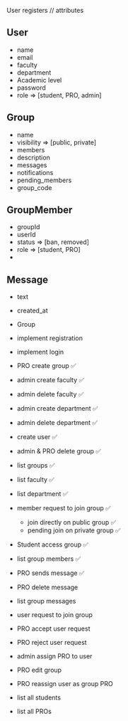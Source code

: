 User registers
// attributes
## User
- name
- email
- faculty
- department
- Academic level
- password
- role => [student, PRO, admin]

## Group
- name
- visibility => [public, private]
- members
- description
- messages
- notifications
- pending_members
- group_code

## GroupMember
- groupId
- userId
- status => [ban, removed]
- role => [student, PRO]
- 

## Message
- text
- created_at
- Group

- implement registration
- implement login
- PRO create group ✅
- admin create faculty ✅
- admin delete faculty ✅
- admin create department ✅
- admin delete department ✅
- create user ✅
- admin & PRO delete group ✅
- list groups ✅
- list faculty ✅
- list department ✅
- member request to join group ✅
    - join directly on public group ✅
    - pending join on private group ✅
- Student access group ✅
- list group members ✅
- PRO sends message ✅
- PRO delete message 
- list group messages
- user request to join group
- PRO accept user request
- PRO reject user request
- admin assign PRO to user
- PRO edit group
- PRO reassign user as group PRO
- list all students
- list all PROs